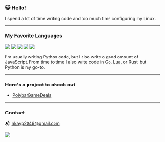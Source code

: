 ### 😺 **Hello!**
I spend a lot of time writing code and too much time configuring my Linux.

---

### **My Favorite Languages**
![](https://raw.githubusercontent.com/abranhe/programming-languages-logos/master/src/python/python_32x32.png)
![](https://raw.githubusercontent.com/abranhe/programming-languages-logos/master/src/javascript/javascript_32x32.png)
![](https://raw.githubusercontent.com/abranhe/programming-languages-logos/master/src/go-old/go-old_32x32.png)
![](https://raw.githubusercontent.com/abranhe/programming-languages-logos/master/src/lua/lua_32x32.png)
![](https://raw.githubusercontent.com/rust-lang/rust-artwork/master/logo/rust-logo-32x32.png)

I'm usually writing Python code, but I also write a good amount of JavaScript. From time to time I also write code in Go, Lua, or Rust, but Python is my go-to.

---

### **Here's a project to check out**

- [PolybarGameDeals](https://nkayp.github.io/PolybarGameDeals)

---

### **Contact**
📬 nkayp2049@gmail.com

[![](https://img.shields.io/badge/GPG&nbsp;🔑-0x6B4790D645B092F7-blue)](https://github.com/nkayp.gpg)
